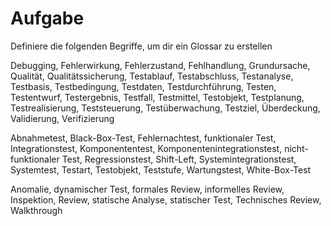 # Aufgabe

Definiere die folgenden Begriffe, um dir ein Glossar zu erstellen

Debugging, Fehlerwirkung, Fehlerzustand, Fehlhandlung, Grundursache, Qualität,
Qualitätssicherung, Testablauf, Testabschluss, Testanalyse, Testbasis, Testbedingung,
Testdaten, Testdurchführung, Testen, Testentwurf, Testergebnis, Testfall, Testmittel,
Testobjekt, Testplanung, Testrealisierung, Teststeuerung, Testüberwachung, Testziel,
Überdeckung, Validierung, Verifizierung

Abnahmetest, Black-Box-Test, Fehlernachtest, funktionaler Test, Integrationstest, Komponententest, Komponentenintegrationstest, nicht-funktionaler Test, Regressionstest, Shift-Left, Systemintegrationstest, Systemtest, Testart, Testobjekt, Teststufe, Wartungstest, White-Box-Test

Anomalie, dynamischer Test, formales Review, informelles Review, Inspektion, Review, statische Analyse, statischer Test, Technisches Review, Walkthrough